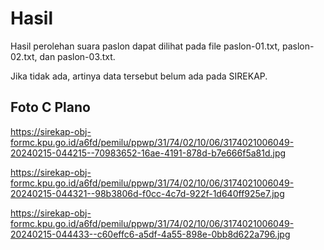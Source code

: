 # Hasil

Hasil perolehan suara paslon dapat dilihat pada file paslon-01.txt, paslon-02.txt, dan paslon-03.txt.

Jika tidak ada, artinya data tersebut belum ada pada SIREKAP.

## Foto C Plano

https://sirekap-obj-formc.kpu.go.id/a6fd/pemilu/ppwp/31/74/02/10/06/3174021006049-20240215-044215--70983652-16ae-4191-878d-b7e666f5a81d.jpg

https://sirekap-obj-formc.kpu.go.id/a6fd/pemilu/ppwp/31/74/02/10/06/3174021006049-20240215-044321--98b3806d-f0cc-4c7d-922f-1d640ff925e7.jpg

https://sirekap-obj-formc.kpu.go.id/a6fd/pemilu/ppwp/31/74/02/10/06/3174021006049-20240215-044433--c60effc6-a5df-4a55-898e-0bb8d622a796.jpg
